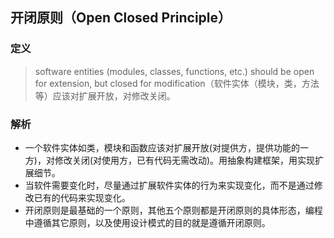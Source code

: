 ## 开闭原则（Open Closed Principle）

### 定义

> software entities (modules, classes, functions, etc.) should be open for extension, but closed for modification（软件实体（模块，类，方法等）应该对扩展开放，对修改关闭。

### 解析

- 一个软件实体如类，模块和函数应该对扩展开放(对提供方，提供功能的一方)，对修改关闭(对使用方，已有代码无需改动)。用抽象构建框架，用实现扩展细节。
- 当软件需要变化时，尽量通过扩展软件实体的行为来实现变化，而不是通过修改已有的代码来实现变化。
- 开闭原则是最基础的一个原则，其他五个原则都是开闭原则的具体形态，编程中遵循其它原则，以及使用设计模式的目的就是遵循开闭原则。